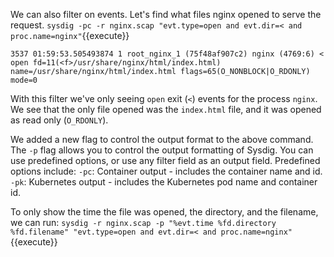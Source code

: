 We can also filter on events. Let's find what files nginx opened to serve the request. 
`sysdig -pc -r nginx.scap "evt.type=open and evt.dir=< and proc.name=nginx"`{{execute}}
```
3537 01:59:53.505493874 1 root_nginx_1 (75f48af907c2) nginx (4769:6) < open fd=11(<f>/usr/share/nginx/html/index.html) name=/usr/share/nginx/html/index.html flags=65(O_NONBLOCK|O_RDONLY) mode=0
```
With this filter we've only seeing `open` exit (`<`) events for the process `nginx`. We see that the only file opened was the `index.html` file, and it was opened as read only (`O_RDONLY`).

We added a new flag to control the output format to the above command. The `-p` flag allows you to control the output formatting of Sysdig. You can use predefined options, or use any filter field as an output field. Predefined options include:
`-pc`: Container output - includes the container name and id.
`-pk`: Kubernetes output - includes the Kubernetes pod name and container id.

To only show the time the file was opened, the directory, and the filename, we can run:
`sysdig -r nginx.scap -p "%evt.time %fd.directory %fd.filename" "evt.type=open and evt.dir=< and proc.name=nginx"`{{execute}}


